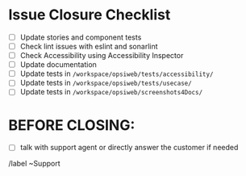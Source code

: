 


# Issue Closure Checklist
- [ ] Update stories and component tests
- [ ] Check lint issues with eslint and sonarlint
- [ ] Check Accessibility using Accessibility Inspector
- [ ] Update documentation
- [ ] Update tests in `/workspace/opsiweb/tests/accessibility/`
- [ ] Update tests in `/workspace/opsiweb/tests/usecase/`
- [ ] Update tests in `/workspace/opsiweb/screenshots4Docs/`

# BEFORE CLOSING:
- [ ] talk with support agent or directly answer the customer if needed

/label ~Support
